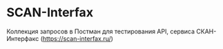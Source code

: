 # SCAN-Interfax
Коллекция запросов в Постман для тестирования API, сервиса СКАН-Интерфакс (https://scan-interfax.ru/)
